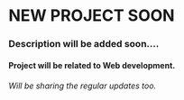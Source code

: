 # NEW PROJECT SOON
<h3>Description will be added soon....</h3>

<h4>Project will be related to Web development. </h4>

<h6>Will be sharing the regular updates too.</h6>

